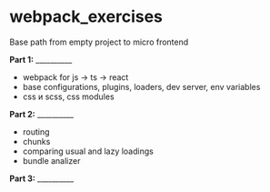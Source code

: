 # webpack_exercises

Base path from empty project to micro frontend

**Part 1:** __________
* webpack for js -> ts -> react
* base configurations, plugins, loaders, dev server, env variables
* css и scss, css modules

**Part 2:** __________
* routing
* chunks
* comparing usual and lazy loadings
* bundle analizer
  
**Part 3:** __________

